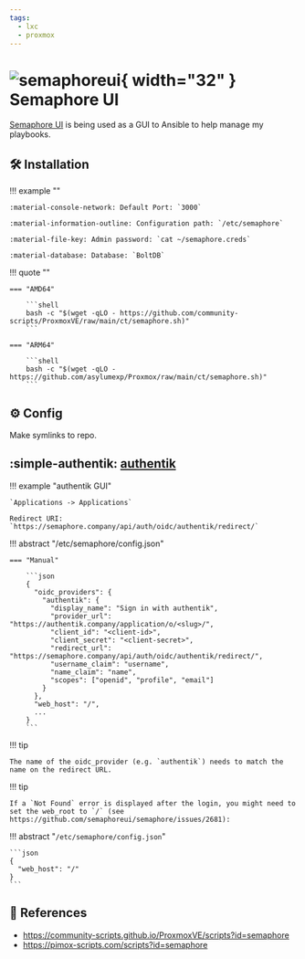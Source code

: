 ```yaml
---
tags:
  - lxc
  - proxmox
---
```

# ![semaphoreui](https://cdn.jsdelivr.net/gh/selfhst/icons/svg/semaphore-ui.svg){ width="32" } Semaphore UI

[Semaphore UI][1] is being used as a GUI to Ansible to help manage my playbooks.

## :hammer_and_wrench: Installation

!!! example ""

    :material-console-network: Default Port: `3000`

    :material-information-outline: Configuration path: `/etc/semaphore`

    :material-file-key: Admin password: `cat ~/semaphore.creds`

    :material-database: Database: `BoltDB`

!!! quote ""

    === "AMD64"

        ```shell
        bash -c "$(wget -qLO - https://github.com/community-scripts/ProxmoxVE/raw/main/ct/semaphore.sh)"
        ```

    === "ARM64"

        ```shell
        bash -c "$(wget -qLO - https://github.com/asylumexp/Proxmox/raw/main/ct/semaphore.sh)"
        ```

## :gear: Config

Make symlinks to repo.

## :simple-authentik: [authentik][2]

!!! example "authentik GUI"

    `Applications -> Applications`

    Redirect URI: `https://semaphore.company/api/auth/oidc/authentik/redirect/`

!!! abstract "/etc/semaphore/config.json"

    === "Manual"

        ```json
        {
          "oidc_providers": {
            "authentik": {
              "display_name": "Sign in with authentik",
              "provider_url": "https://authentik.company/application/o/<slug>/",
              "client_id": "<client-id>",
              "client_secret": "<client-secret>",
              "redirect_url": "https://semaphore.company/api/auth/oidc/authentik/redirect/",
              "username_claim": "username",
              "name_claim": "name",
              "scopes": ["openid", "profile", "email"]
            }
          },
          "web_host": "/",
          ...
        }
        ```
!!! tip

    The name of the oidc_provider (e.g. `authentik`) needs to match the name on the redirect URL.

!!! tip

    If a `Not Found` error is displayed after the login, you might need to set the web_root to `/` (see https://github.com/semaphoreui/semaphore/issues/2681):

!!! abstract "`/etc/semaphore/config.json`"

    ```json
    {    
      "web_host": "/"
    }
    ```
    
## :link: References

- <https://community-scripts.github.io/ProxmoxVE/scripts?id=semaphore>
- <https://pimox-scripts.com/scripts?id=semaphore>

[1]: <https://semaphoreui.com/>
[2]: <https://docs.goauthentik.io/integrations/services/semaphore/>
